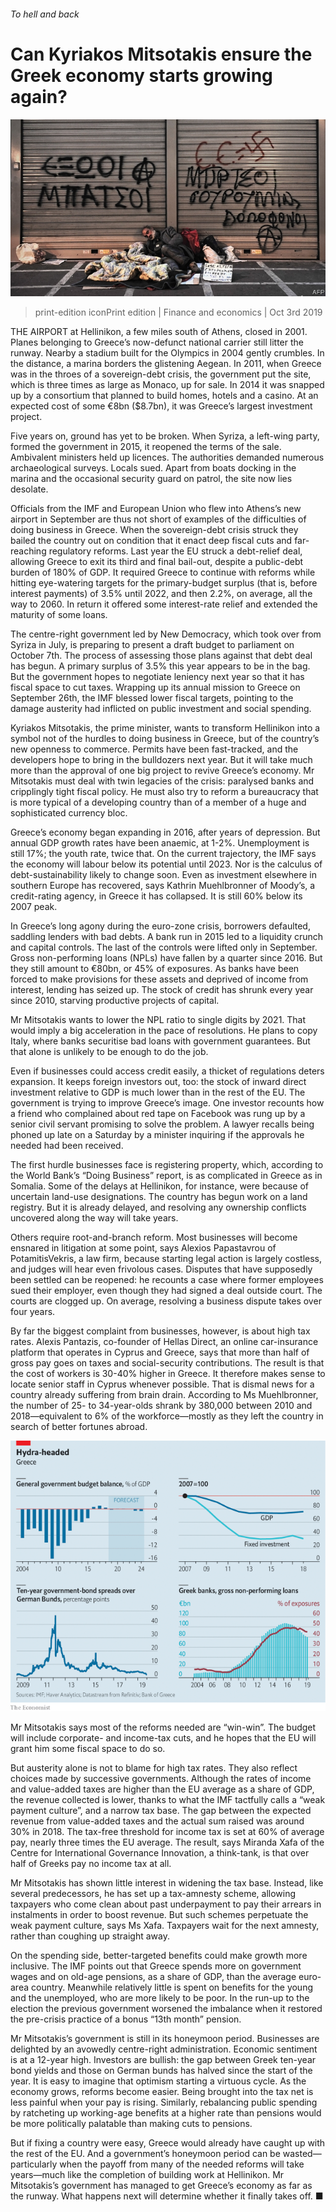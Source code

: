 ###### To hell and back

# Can Kyriakos Mitsotakis ensure the Greek economy starts growing again? 

![image](images/20191005_FNP002_0.jpg) 

> print-edition iconPrint edition | Finance and economics | Oct 3rd 2019 

THE AIRPORT at Hellinikon, a few miles south of Athens, closed in 2001. Planes belonging to Greece’s now-defunct national carrier still litter the runway. Nearby a stadium built for the Olympics in 2004 gently crumbles. In the distance, a marina borders the glistening Aegean. In 2011, when Greece was in the throes of a sovereign-debt crisis, the government put the site, which is three times as large as Monaco, up for sale. In 2014 it was snapped up by a consortium that planned to build homes, hotels and a casino. At an expected cost of some €8bn ($8.7bn), it was Greece’s largest investment project. 

Five years on, ground has yet to be broken. When Syriza, a left-wing party, formed the government in 2015, it reopened the terms of the sale. Ambivalent ministers held up licences. The authorities demanded numerous archaeological surveys. Locals sued. Apart from boats docking in the marina and the occasional security guard on patrol, the site now lies desolate. 

Officials from the IMF and European Union who flew into Athens’s new airport in September are thus not short of examples of the difficulties of doing business in Greece. When the sovereign-debt crisis struck they bailed the country out on condition that it enact deep fiscal cuts and far-reaching regulatory reforms. Last year the EU struck a debt-relief deal, allowing Greece to exit its third and final bail-out, despite a public-debt burden of 180% of GDP. It required Greece to continue with reforms while hitting eye-watering targets for the primary-budget surplus (that is, before interest payments) of 3.5% until 2022, and then 2.2%, on average, all the way to 2060. In return it offered some interest-rate relief and extended the maturity of some loans. 

The centre-right government led by New Democracy, which took over from Syriza in July, is preparing to present a draft budget to parliament on October 7th. The process of assessing those plans against that debt deal has begun. A primary surplus of 3.5% this year appears to be in the bag. But the government hopes to negotiate leniency next year so that it has fiscal space to cut taxes. Wrapping up its annual mission to Greece on September 26th, the IMF blessed lower fiscal targets, pointing to the damage austerity had inflicted on public investment and social spending. 

Kyriakos Mitsotakis, the prime minister, wants to transform Hellinikon into a symbol not of the hurdles to doing business in Greece, but of the country’s new openness to commerce. Permits have been fast-tracked, and the developers hope to bring in the bulldozers next year. But it will take much more than the approval of one big project to revive Greece’s economy. Mr Mitsotakis must deal with twin legacies of the crisis: paralysed banks and cripplingly tight fiscal policy. He must also try to reform a bureaucracy that is more typical of a developing country than of a member of a huge and sophisticated currency bloc. 

Greece’s economy began expanding in 2016, after years of depression. But annual GDP growth rates have been anaemic, at 1-2%. Unemployment is still 17%; the youth rate, twice that. On the current trajectory, the IMF says the economy will labour below its potential until 2023. Nor is the calculus of debt-sustainability likely to change soon. Even as investment elsewhere in southern Europe has recovered, says Kathrin Muehlbronner of Moody’s, a credit-rating agency, in Greece it has collapsed. It is still 60% below its 2007 peak. 

In Greece’s long agony during the euro-zone crisis, borrowers defaulted, saddling lenders with bad debts. A bank run in 2015 led to a liquidity crunch and capital controls. The last of the controls were lifted only in September. Gross non-performing loans (NPLs) have fallen by a quarter since 2016. But they still amount to €80bn, or 45% of exposures. As banks have been forced to make provisions for these assets and deprived of income from interest, lending has seized up. The stock of credit has shrunk every year since 2010, starving productive projects of capital. 

Mr Mitsotakis wants to lower the NPL ratio to single digits by 2021. That would imply a big acceleration in the pace of resolutions. He plans to copy Italy, where banks securitise bad loans with government guarantees. But that alone is unlikely to be enough to do the job. 

Even if businesses could access credit easily, a thicket of regulations deters expansion. It keeps foreign investors out, too: the stock of inward direct investment relative to GDP is much lower than in the rest of the EU. The government is trying to improve Greece’s image. One investor recounts how a friend who complained about red tape on Facebook was rung up by a senior civil servant promising to solve the problem. A lawyer recalls being phoned up late on a Saturday by a minister inquiring if the approvals he needed had been received. 

The first hurdle businesses face is registering property, which, according to the World Bank’s “Doing Business” report, is as complicated in Greece as in Somalia. Some of the delays at Hellinikon, for instance, were because of uncertain land-use designations. The country has begun work on a land registry. But it is already delayed, and resolving any ownership conflicts uncovered along the way will take years. 

Others require root-and-branch reform. Most businesses will become ensnared in litigation at some point, says Alexios Papastavrou of PotamitisVekris, a law firm, because starting legal action is largely costless, and judges will hear even frivolous cases. Disputes that have supposedly been settled can be reopened: he recounts a case where former employees sued their employer, even though they had signed a deal outside court. The courts are clogged up. On average, resolving a business dispute takes over four years. 

By far the biggest complaint from businesses, however, is about high tax rates. Alexis Pantazis, co-founder of Hellas Direct, an online car-insurance platform that operates in Cyprus and Greece, says that more than half of gross pay goes on taxes and social-security contributions. The result is that the cost of workers is 30-40% higher in Greece. It therefore makes sense to locate senior staff in Cyprus whenever possible. That is dismal news for a country already suffering from brain drain. According to Ms Muehlbronner, the number of 25- to 34-year-olds shrank by 380,000 between 2010 and 2018—equivalent to 6% of the workforce—mostly as they left the country in search of better fortunes abroad. 

![image](images/20191005_FNC839.png) 

Mr Mitsotakis says most of the reforms needed are “win-win”. The budget will include corporate- and income-tax cuts, and he hopes that the EU will grant him some fiscal space to do so. 

But austerity alone is not to blame for high tax rates. They also reflect choices made by successive governments. Although the rates of income and value-added taxes are higher than the EU average as a share of GDP, the revenue collected is lower, thanks to what the IMF tactfully calls a “weak payment culture”, and a narrow tax base. The gap between the expected revenue from value-added taxes and the actual sum raised was around 30% in 2018. The tax-free threshold for income tax is set at 60% of average pay, nearly three times the EU average. The result, says Miranda Xafa of the Centre for International Governance Innovation, a think-tank, is that over half of Greeks pay no income tax at all. 

Mr Mitsotakis has shown little interest in widening the tax base. Instead, like several predecessors, he has set up a tax-amnesty scheme, allowing taxpayers who come clean about past underpayment to pay their arrears in instalments in order to boost revenue. But such schemes perpetuate the weak payment culture, says Ms Xafa. Taxpayers wait for the next amnesty, rather than coughing up straight away. 

On the spending side, better-targeted benefits could make growth more inclusive. The IMF points out that Greece spends more on government wages and on old-age pensions, as a share of GDP, than the average euro-area country. Meanwhile relatively little is spent on benefits for the young and the unemployed, who are more likely to be poor. In the run-up to the election the previous government worsened the imbalance when it restored the pre-crisis practice of a bonus “13th month” pension. 

Mr Mitsotakis’s government is still in its honeymoon period. Businesses are delighted by an avowedly centre-right administration. Economic sentiment is at a 12-year high. Investors are bullish: the gap between Greek ten-year bond yields and those on German bunds has halved since the start of the year. It is easy to imagine that optimism starting a virtuous cycle. As the economy grows, reforms become easier. Being brought into the tax net is less painful when your pay is rising. Similarly, rebalancing public spending by ratcheting up working-age benefits at a higher rate than pensions would be more politically palatable than making cuts to pensions. 

But if fixing a country were easy, Greece would already have caught up with the rest of the EU. And a government’s honeymoon period can be wasted—particularly when the payoff from many of the needed reforms will take years—much like the completion of building work at Hellinikon. Mr Mitsotakis’s government has managed to get Greece’s economy as far as the runway. What happens next will determine whether it finally takes off. ■ 

